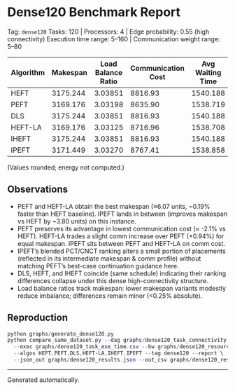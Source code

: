 # Dense120 Benchmark Report

Tag: `dense120`
Tasks: 120  |  Processors: 4  |  Edge probability: 0.55 (high connectivity)
Execution time range: 5–160  |  Communication weight range: 5–80

| Algorithm | Makespan | Load Balance Ratio | Communication Cost | Avg Waiting Time |
|-----------|----------|--------------------|--------------------|------------------|
| HEFT      | 3175.244 | 3.03851            | 8816.93            | 1540.188         |
| PEFT      | 3169.176 | 3.03198            | 8635.90            | 1538.719         |
| DLS       | 3175.244 | 3.03851            | 8816.93            | 1540.188         |
| HEFT-LA   | 3169.176 | 3.03125            | 8716.96            | 1538.708         |
| IHEFT     | 3175.244 | 3.03851            | 8816.93            | 1540.188         |
| IPEFT     | 3171.449 | 3.03270            | 8767.41            | 1538.858         |

(Values rounded; energy not computed.)

## Observations
- PEFT and HEFT-LA obtain the best makespan (≈6.07 units, ~0.19% faster than HEFT baseline). IPEFT lands in between (improves makespan vs HEFT by ~3.80 units) on this instance.
- PEFT preserves its advantage in lowest communication cost (≈ -2.1% vs HEFT). HEFT-LA trades a slight comm increase over PEFT (+0.94%) for equal makespan. IPEFT sits between PEFT and HEFT-LA on comm cost.
- IPEFT’s blended PCT/CNCT ranking alters a small portion of placements (reflected in its intermediate makespan & comm profile) without matching PEFT’s best-case continuation guidance here.
- DLS, HEFT, and IHEFT coincide (same schedule) indicating their ranking differences collapse under this dense high-connectivity structure.
- Load balance ratios track makespan: lower makespan variants modestly reduce imbalance; differences remain minor (<0.25% absolute).

## Reproduction
```powershell
python graphs/generate_dense120.py
python compare_same_dataset.py --dag graphs/dense120_task_connectivity.csv `
  --exec graphs/dense120_task_exe_time.csv --bw graphs/dense120_resource_BW.csv `
  --algos HEFT,PEFT,DLS,HEFT-LA,IHEFT,IPEFT --tag dense120 --report \
  --json_out graphs/dense120_results.json --out_csv graphs/dense120_results.csv
```

---
Generated automatically.
